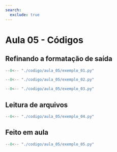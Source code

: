 ```yaml
---
search:
  exclude: true
---
```

# Aula 05 - Códigos

## Refinando a formatação de saída

```py title="aula_05/exemplo_01.py" linenums="1"
--8<-- "./codigo/aula_05/exemplo_01.py"
```

```py title="aula_05/exemplo_02.py" linenums="1"
--8<-- "./codigo/aula_05/exemplo_02.py"
```

```py title="aula_05/exemplo_03.py" linenums="1"
--8<-- "./codigo/aula_05/exemplo_03.py"
```
## Leitura de arquivos

```py title="aula_05/exemplo_04.py" linenums="1"
--8<-- "./codigo/aula_05/exemplo_04.py"
```

## Feito em aula

```py title="aula_05/exemplo_05.py" linenums="1"
--8<-- "./codigo/aula_05/exemplo_05.py"
```
